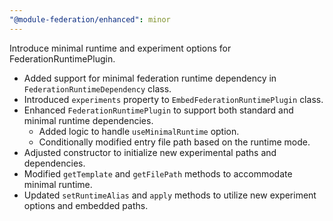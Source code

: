 ```yaml
---
"@module-federation/enhanced": minor
---
```


Introduce minimal runtime and experiment options for FederationRuntimePlugin.

- Added support for minimal federation runtime dependency in `FederationRuntimeDependency` class.
- Introduced `experiments` property to `EmbedFederationRuntimePlugin` class.
- Enhanced `FederationRuntimePlugin` to support both standard and minimal runtime dependencies.
  - Added logic to handle `useMinimalRuntime` option.
  - Conditionally modified entry file path based on the runtime mode.
- Adjusted constructor to initialize new experimental paths and dependencies.
- Modified `getTemplate` and `getFilePath` methods to accommodate minimal runtime.
- Updated `setRuntimeAlias` and `apply` methods to utilize new experiment options and embedded paths.